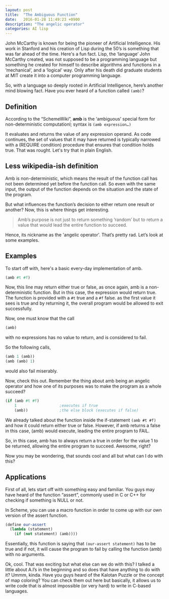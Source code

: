 ```yaml
---
layout: post
title:  "The Ambiguous Function"
date:   2016-01-28 11:49:23 +0900
description: "The angelic operator"
categories: AI lisp
---
```


John McCarthy is known for being the pioneer of Artificial Intelligence. His work in Stanford and his creation of Lisp during the 50’s is something that was far ahead of the time. Here's a fun fact. Lisp, the ‘language’ John McCarthy created, was not supposed to be a programming language but something he created for himself to describe algorithms and functions in a ‘mechanical’, and a ‘logical’ way. Only after his death did graduate students at MIT create it into a computer programming language.

So, with a language so deeply rooted in Artificial Intelligence, here’s another mind blowing fact. Have you ever heard of a function called `(amb)`?

## Definition
According to the “SchemeWiki”, **amb** is the ‘ambiguous’ special form for non-deterministic computationl; syntax is `(amb expression…)`

It evaluates and returns the value of any expression operand. As code continues, the set of values that it may have returned is typically narrowed with a (REQUIRE condition) procedure that ensures that condition holds true. That was rought. Let's try that in plain English.

## Less wikipedia-ish definition
Amb is non-deterministic, which means the result of the function call has not been determined yet before the function call. So even with the same input, the output of the function depends on the situation and the state of the program. 

But what influences the function’s decision to either return one result or another? Now, this is where things get interesting.

> Amb’s purpose is not just to return something ‘random’ but to return a value that would lead the entire function to succeed.

Hence, its nickname as the 'angelic operator'. 
That’s pretty rad. Let’s look at some examples.

## Examples
To start off with, here's a basic every-day implementation of amb.

```scheme
(amb #t #f)
```

Now, this line may return either true or false, as once again, amb is a non-deterministic function. But in this case, the expression would return true. The function is provided with a `#t` true and a `#f` false.  as the first value it sees is true and by returning it, the overall program would be allowed to exit successfully.

Now, one must know that the call

```scheme
(amb)
```
with no expressions has no value to return, and is considered to fail.

So the following calls,

```scheme
(amb 1 (amb))
(amb (amb) 1)
```

would also fail miserably.

Now, check this out. Remember the thing about amb being an angelic operator and how one of its purposes was to make the program as a whole succeed?

```scheme
(if (amb #t #f)
    1                   ;executes if true
    (amb))              ;the else block (executes if false)
```

We already talked about the function inside the if-statement `(amb #t #f)` and how it could return either true or false. However, if amb returns a false in this case, (amb) would execute, leading the entire program to FAIL.

So, in this case, amb has to always return a true in order for the value 1 to be returned, allowing the entire program to succeed. Awesome, right?

Now you may be wondering, that sounds cool and all but what can I do with this?

## Applications

First of all, lets start off with something easy and familiar. You guys may have heard of the function “assert”, commonly used in C or C++ for checking if something is NULL or not.

In Scheme, you can use a macro function in order to come up with our own version of the assert function.

```scheme
(define our-assert
  (lambda (statement)
    (if (not statement) (amb))))
```

Essentially, this function is saying that `(our-assert statement)` has to be true and if not, it will cause the program to fail by calling the function (amb) with no arguments.

Ok, cool. That was exciting but what else can we do with this? I talked a little about A.I’s in the beginning and so does that have anything to do with it? Ummm, kinda. Have you guys heard of the Kalotan Puzzle or the concept of map coloring? You can check them out here but basically, it allows us to write code that is almost impossible (or very hard) to write in C-based languages.
